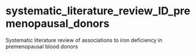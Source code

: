 # systematic_literature_review_ID_premenopausal_donors
Systematic literature review of associations to iron deficiency in premenopausal blood donors

